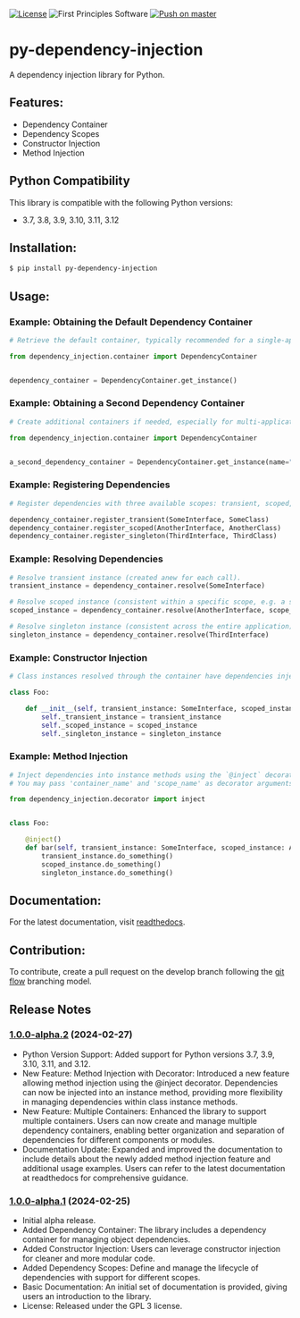 [![License](https://img.shields.io/badge/License-GPLv3-blue.svg)](https://www.gnu.org/licenses/gpl-3.0.html)
![First Principles Software](https://img.shields.io/badge/Powered_by-First_Principles_Software-blue)
[![Push on master](https://github.com/runemalm/py-dependency-injection/actions/workflows/master.yml/badge.svg?branch=master)](https://github.com/runemalm/py-dependency-injection/actions/workflows/master.yml)

# py-dependency-injection

A dependency injection library for Python.

## Features:

- Dependency Container
- Dependency Scopes
- Constructor Injection
- Method Injection

## Python Compatibility

This library is compatible with the following Python versions:

- 3.7, 3.8, 3.9, 3.10, 3.11, 3.12
  
## Installation:
  
```bash
$ pip install py-dependency-injection
```

## Usage:

### Example: Obtaining the Default Dependency Container

```python
# Retrieve the default container, typically recommended for a single-application setup.

from dependency_injection.container import DependencyContainer


dependency_container = DependencyContainer.get_instance()
```

### Example: Obtaining a Second Dependency Container

```python
# Create additional containers if needed, especially for multi-application scenarios.

from dependency_injection.container import DependencyContainer


a_second_dependency_container = DependencyContainer.get_instance(name="a_second_dependency_container")
```

### Example: Registering Dependencies

```python
# Register dependencies with three available scopes: transient, scoped, or singleton.

dependency_container.register_transient(SomeInterface, SomeClass)
dependency_container.register_scoped(AnotherInterface, AnotherClass)
dependency_container.register_singleton(ThirdInterface, ThirdClass)
```

### Example: Resolving Dependencies

```python
# Resolve transient instance (created anew for each call).
transient_instance = dependency_container.resolve(SomeInterface)

# Resolve scoped instance (consistent within a specific scope, e.g. a scope for the application action being run).
scoped_instance = dependency_container.resolve(AnotherInterface, scope_name="application_action_scope")

# Resolve singleton instance (consistent across the entire application).
singleton_instance = dependency_container.resolve(ThirdInterface)
```

### Example: Constructor Injection

```python
# Class instances resolved through the container have dependencies injected into their constructors.

class Foo:

    def __init__(self, transient_instance: SomeInterface, scoped_instance: AnotherInterface, singleton_instance: ThirdInterface):
        self._transient_instance = transient_instance
        self._scoped_instance = scoped_instance
        self._singleton_instance = singleton_instance
```

### Example: Method Injection

```python
# Inject dependencies into instance methods using the `@inject` decorator.
# You may pass 'container_name' and 'scope_name' as decorator arguments.

from dependency_injection.decorator import inject


class Foo:

    @inject()
    def bar(self, transient_instance: SomeInterface, scoped_instance: AnotherInterface, singleton_instance: ThirdInterface):
        transient_instance.do_something()
        scoped_instance.do_something()
        singleton_instance.do_something()
```

## Documentation:
  
For the latest documentation, visit [readthedocs](https://py-dependency-injection.readthedocs.io/en/latest/).

## Contribution:

To contribute, create a pull request on the develop branch following the [git flow](https://nvie.com/posts/a-successful-git-branching-model/) branching model.
  
## Release Notes

### [1.0.0-alpha.2](https://github.com/runemalm/py-dependency-injection/releases/tag/v1.0.0-alpha.2) (2024-02-27)

- Python Version Support: Added support for Python versions 3.7, 3.9, 3.10, 3.11, and 3.12.
- New Feature: Method Injection with Decorator: Introduced a new feature allowing method injection using the @inject decorator. Dependencies can now be injected into an instance method, providing more flexibility in managing dependencies within class instance methods.
- New Feature: Multiple Containers: Enhanced the library to support multiple containers. Users can now create and manage multiple dependency containers, enabling better organization and separation of dependencies for different components or modules.
- Documentation Update: Expanded and improved the documentation to include details about the newly added method injection feature and additional usage examples. Users can refer to the latest documentation at readthedocs for comprehensive guidance.

### [1.0.0-alpha.1](https://github.com/runemalm/py-dependency-injection/releases/tag/v1.0.0-alpha.1) (2024-02-25)

- Initial alpha release.
- Added Dependency Container: The library includes a dependency container for managing object dependencies.
- Added Constructor Injection: Users can leverage constructor injection for cleaner and more modular code.
- Added Dependency Scopes: Define and manage the lifecycle of dependencies with support for different scopes.
- Basic Documentation: An initial set of documentation is provided, giving users an introduction to the library.
- License: Released under the GPL 3 license.
